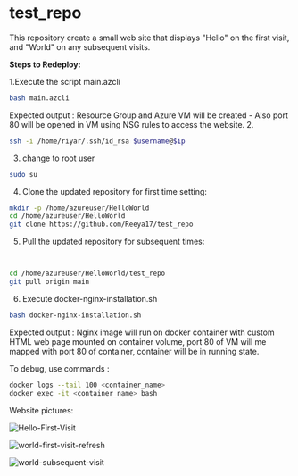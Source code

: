 # test_repo
This repository create a small web site that displays "Hello" on the first visit, and "World" on any subsequent visits.


**Steps to Redeploy:**

1.Execute the script main.azcli
```bash
bash main.azcli
```

Expected output : Resource Group and Azure VM will be created -  Also port 80 will be opened in VM using NSG rules to access the website.
2.   
```bash
ssh -i /home/riyar/.ssh/id_rsa $username@$ip
```
3. change to root user
```bash
sudo su
```
4. Clone the updated repository for first time setting:
```bash
mkdir -p /home/azureuser/HelloWorld
cd /home/azureuser/HelloWorld
git clone https://github.com/Reeya17/test_repo
```

5. Pull the updated repository for subsequent times:
```bash


cd /home/azureuser/HelloWorld/test_repo
git pull origin main
```

6. Execute docker-nginx-installation.sh
```bash
bash docker-nginx-installation.sh
```
Expected output : Nginx image will run on docker container with custom HTML web page mounted on container volume, port 80 of VM will me mapped with port 80 of container, container will be in running state.

To debug, use commands : 
```bash
docker logs --tail 100 <container_name>
docker exec -it <container_name> bash

```

Website pictures:


![Hello-First-Visit](https://github.com/user-attachments/assets/e0c06063-4b2c-4d9c-a294-80dd6703374a)

![world-first-visit-refresh](https://github.com/user-attachments/assets/2332d5c3-1914-4490-97f2-0d566f506567)

![world-subsequent-visit](https://github.com/user-attachments/assets/ba75a9e6-02f0-46b6-a282-e53032355ea7)
